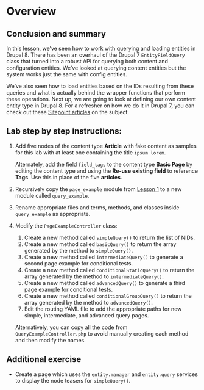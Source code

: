 <!--
{
"name" : "drupal-8-load-and-query-entities-lab",
"version" : "0.0.1",
"title" : "Lesson 6.3 - Labs and other information ",
"description" : "TBD",
"freshnessDate" : 2015-12-11,
"homepage" : "https://docs.acquia.com/articles/drupal-8-load-and-query-entities-lab",
"canonicalSource" : "https://docs.acquia.com/articles/drupal-8-load-and-query-entities-lab",
"license" : "CC BY-SA"
}
-->

<!-- @section -->

# Overview

<!-- @section -->

## Conclusion and summary

In this lesson, we’ve seen how to work with querying and loading entities in Drupal 8\. There has been an overhaul of the Drupal 7 `EntityFieldQuery` class that turned into a robust API for querying both content and configuration entities. We’ve looked at querying content entities but the system works just the same with config entities.

We’ve also seen how to load entities based on the IDs resulting from these queries and what is actually behind the wrapper functions that perform these operations. Next up, we are going to look at defining our own content entity type in Drupal 8\. For a refresher on how we do it in Drupal 7, you can check out these [Sitepoint articles](http://www.sitepoint.com/series/build-your-own-custom-entities-in-drupal/) on the subject.

<!-- @section -->

## Lab step by step instructions:

1.  Add five nodes of the content type **Article** with fake content as samples for this lab with at least one containing the title `ipsum lorem`.

    Alternately, add the field `field_tags` to the content type **Basic Page** by editing the content type and using the **Re-use existing field** to reference **Tags**. Use this in place of the five **articles**.

2.  Recursively copy the `page_example` module from [Lesson 1](https://docs.acquia.com/articles/articles/examples-module-symfony-controllers-and-menu) to a new module called `query_example`.
3.  Rename appropriate files and terms, methods, and classes inside `query_example` as appropriate.
4.  Modify the `PageExampleController` class:
    1.  Create a new method called `simpleQuery()` to return the list of NIDs.
    2.  Create a new method called `basicQuery()` to return the array generated by the method to `simpleQuery()`.
    3.  Create a new method called `intermediateQuery()` to generate a second page example for conditional tests.
    4.  Create a new method called `conditionalStaticQuery()` to return the array generated by the method to `intermediateQuery()`.
    5.  Create a new method called `advancedQuery()` to generate a third page example for conditional tests.
    6.  Create a new method called `conditionalGroupQuery()` to return the array generated by the method to `advancedQuery()`.
    7.  Edit the routing YAML file to add the appropriate paths for new simple, intermediate, and advanced query pages.

    Alternatively, you can copy all the code from `QueryExampleController.php` to avoid manually creating each method and then modify the names.

<!-- @section -->

## Additional exercise

*   Create a page which uses the `entity.manager` and `entity.query` services to display the node teasers for `simpleQuery()`.
